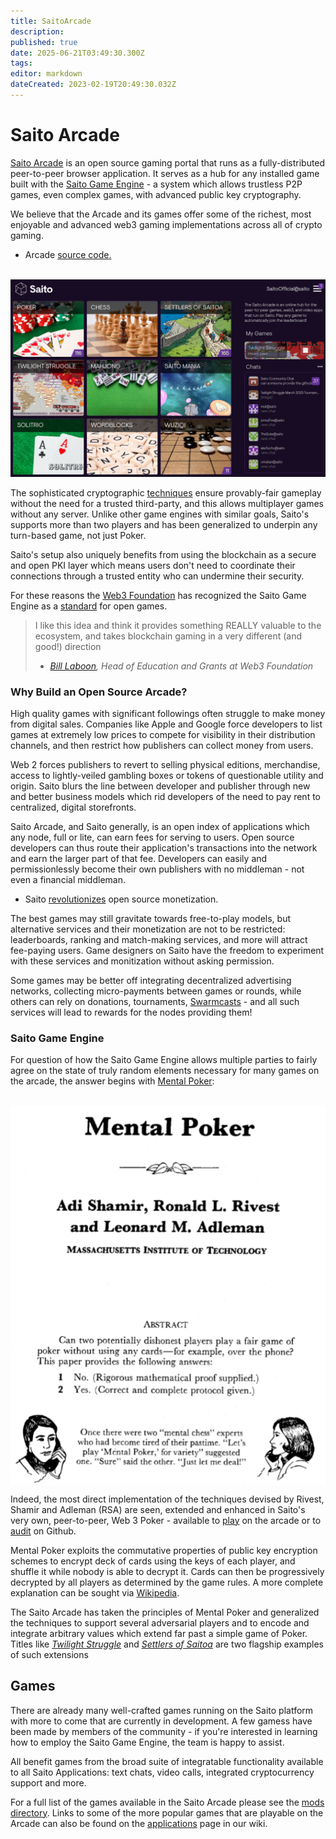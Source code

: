 ```yaml
---
title: SaitoArcade
description: 
published: true
date: 2025-06-21T03:49:30.300Z
tags: 
editor: markdown
dateCreated: 2023-02-19T20:49:30.032Z
---
```


# Saito Arcade

[Saito Arcade](https://saito.io/arcade/) is an open source gaming portal that runs as a fully-distributed peer-to-peer browser application. It serves as a hub for any installed game built with the [Saito Game Engine](#mentalPoker) - a system which allows trustless P2P games, even complex games, with advanced public key cryptography.

We believe that the Arcade and its games offer some of the richest, most enjoyable and advanced web3 gaming implementations across all of crypto gaming.

- Arcade [source code.](https://github.com/SaitoTech/saito-lite-rust/tree/master/mods/arcade)

<br>


<img src="/arcade-summer-2025.png" style="maxwidth: 600px;">

The sophisticated cryptographic [techniques](#mentalPoker) ensure provably-fair gameplay without the need for a trusted third-party, and this allows multiplayer games without any server. Unlike other game engines with similar goals, Saito's supports more than two players and has been generalized to underpin any turn-based game, not just Poker.

Saito's setup also uniquely benefits from using the blockchain as a secure and open PKI layer which means users don't need to coordinate their connections through a trusted entity who can undermine their security.

<!--But all games, regardless of whether they rely on complex cryptographic operations or simply single-player experiences, benefit from the Saito Consensus's natural ability to fund open source applications by allowing service providers to earn their share of payment for any transactions generated by the games.-->

For these reasons the [Web3 Foundation](https://web3.foundation/) has recognized the Saito Game Engine as a [standard](https://github.com/w3f/Grants-Program/blob/master/applications/saito-game-protocol-and-engine.md) for open games.

> I like this idea and think it provides something REALLY valuable to the ecosystem, and takes blockchain gaming in a very different (and good!) direction
> - *[Bill Laboon](https://github.com/w3f/Grants-Program/pull/73#issuecomment-713638248), Head of Education and Grants at Web3 Foundation*

### <div id="betterBusiness"> Why Build an Open Source Arcade? </div>

High quality games with significant followings often struggle to make money from digital sales. Companies like Apple and Google force developers to list games at extremely low prices to compete for visibility in their distribution channels, and then restrict how publishers can collect money from users.

Web 2 forces publishers to revert to selling physical editions, merchandise, access to lightly-veiled gambling boxes or tokens of questionable utility and origin. Saito blurs the line between developer and publisher through new and better business models which rid developers of the need to pay rent to centralized, digital storefronts.

Saito Arcade, and Saito generally, is an open index of applications which any node, full or lite, can earn fees for serving to users. Open source developers can thus route their application's transactions into the network and earn the larger part of that fee. Developers can easily and permissionlessly become their own publishers with no middleman - not even a financial middleman.

- Saito [revolutionizes](https://medium.com/@0xluminous/the-future-of-open-source-software-7c77592f8f24) open source monetization.

The best games may still gravitate towards free-to-play models, but alternative services and their monetization are not to be restricted: leaderboards, ranking and match-making services, and more will attract fee-paying users. Game designers on Saito have the freedom to experiment with these services and monitization without asking permission.

Some games may be better off integrating decentralized advertising networks, collecting micro-payments between games or rounds, while others can rely on donations, tournaments, [Swarmcasts](https://wiki.saito.io/en/tech/applications/swarmcast) - and all such services will lead to rewards for the nodes providing them!

### <div id="mentalPoker"> Saito Game Engine </div>

For question of how the Saito Game Engine allows multiple parties to fairly agree on the state of truly random elements necessary for many games on the arcade, the answer begins with [Mental Poker](https://people.csail.mit.edu/rivest/pubs/SRA81.pdf):

  <br>
<div style="display: flex; justify-content: center;">
    <img src="/mentalpoker.png" alt="Mental Poker; Adi Shamir, Ronald L. Rivest and Leanard M. Adleman; MASSACHUSETTS INSTITUTE OF TECHNOLOGY; ABSTRACT Can two potentially dishonest players play a fair game of poker without using any cards-for example, over the phone? This paper provides the following answers: 1. No. (Rigorous mathemmatical proof supplied.) 2. Yes. (Correct and complete protocol given.); Once there were two 'mental chess' experts who had become tired of their passtime. 'Let's play 'Mental Mpoker,' for variety' suggested one. 'Sure' said the other,' Just let me deal!'">
</div>

Indeed, the most direct implementation of the techniques devised by Rivest, Shamir and Adleman (RSA) are seen, extended and enhanced in Saito's very own, peer-to-peer, Web 3 Poker - available to [play](https://saito.io/arcade) on the arcade or to [audit](https://github.com/SaitoTech/saito-lite-rust/tree/master/mods/poker) on Github.

Mental Poker exploits the commutative properties of public key encryption schemes to encrypt deck of cards using the keys of each player, and shuffle it while nobody is able to decrypt it. Cards can then be progressively decrypted by all players as determined by the game rules. A more complete explanation can be sought via [Wikipedia](https://en.wikipedia.org/wiki/Mental_poker).

The Saito Arcade has taken the principles of Mental Poker and generalized the techniques to support several adversarial players and to encode and integrate arbitrary values which extend far past a simple game of Poker. Titles like [*Twilight Struggle*](/tech/applications/twilight) and [*Settlers of Saitoa*](/tech/applications/settlers) are two flagship examples of such extensions

## Games

There are already many well-crafted games running on the Saito platform with more to come that are currently in development. A few gamess have been made by members of the community - if you're interested in learning how to employ the Saito Game Engine, the team is happy to assist.

All benefit games from the broad suite of integratable functionality available to all Saito Applications: text chats, video calls, integrated cryptocurrency support and more.

For a full list of the games available in the Saito Arcade please see the [mods directory](https://github.com/SaitoTech/saito-lite-rust/tree/master/mods). Links to some of the more popular games that are playable on the Arcade can also be found on the [applications](/tech/applications) page in our wiki.
